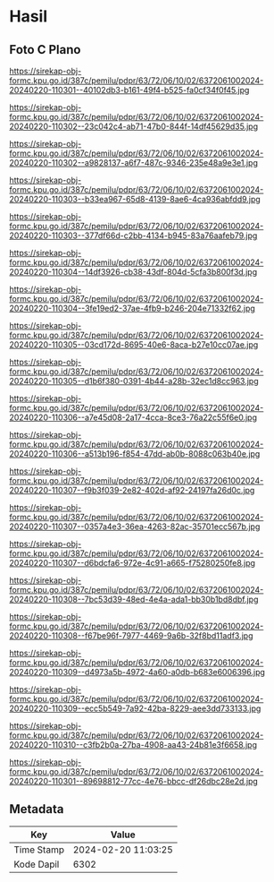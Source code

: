 # Hasil

## Foto C Plano

https://sirekap-obj-formc.kpu.go.id/387c/pemilu/pdpr/63/72/06/10/02/6372061002024-20240220-110301--40102db3-b161-49f4-b525-fa0cf34f0f45.jpg

https://sirekap-obj-formc.kpu.go.id/387c/pemilu/pdpr/63/72/06/10/02/6372061002024-20240220-110302--23c042c4-ab71-47b0-844f-14df45629d35.jpg

https://sirekap-obj-formc.kpu.go.id/387c/pemilu/pdpr/63/72/06/10/02/6372061002024-20240220-110302--a9828137-a6f7-487c-9346-235e48a9e3e1.jpg

https://sirekap-obj-formc.kpu.go.id/387c/pemilu/pdpr/63/72/06/10/02/6372061002024-20240220-110303--b33ea967-65d8-4139-8ae6-4ca936abfdd9.jpg

https://sirekap-obj-formc.kpu.go.id/387c/pemilu/pdpr/63/72/06/10/02/6372061002024-20240220-110303--377df66d-c2bb-4134-b945-83a76aafeb79.jpg

https://sirekap-obj-formc.kpu.go.id/387c/pemilu/pdpr/63/72/06/10/02/6372061002024-20240220-110304--14df3926-cb38-43df-804d-5cfa3b800f3d.jpg

https://sirekap-obj-formc.kpu.go.id/387c/pemilu/pdpr/63/72/06/10/02/6372061002024-20240220-110304--3fe19ed2-37ae-4fb9-b246-204e71332f62.jpg

https://sirekap-obj-formc.kpu.go.id/387c/pemilu/pdpr/63/72/06/10/02/6372061002024-20240220-110305--03cd172d-8695-40e6-8aca-b27e10cc07ae.jpg

https://sirekap-obj-formc.kpu.go.id/387c/pemilu/pdpr/63/72/06/10/02/6372061002024-20240220-110305--d1b6f380-0391-4b44-a28b-32ec1d8cc963.jpg

https://sirekap-obj-formc.kpu.go.id/387c/pemilu/pdpr/63/72/06/10/02/6372061002024-20240220-110306--a7e45d08-2a17-4cca-8ce3-76a22c55f6e0.jpg

https://sirekap-obj-formc.kpu.go.id/387c/pemilu/pdpr/63/72/06/10/02/6372061002024-20240220-110306--a513b196-f854-47dd-ab0b-8088c063b40e.jpg

https://sirekap-obj-formc.kpu.go.id/387c/pemilu/pdpr/63/72/06/10/02/6372061002024-20240220-110307--f9b3f039-2e82-402d-af92-24197fa26d0c.jpg

https://sirekap-obj-formc.kpu.go.id/387c/pemilu/pdpr/63/72/06/10/02/6372061002024-20240220-110307--0357a4e3-36ea-4263-82ac-35701ecc567b.jpg

https://sirekap-obj-formc.kpu.go.id/387c/pemilu/pdpr/63/72/06/10/02/6372061002024-20240220-110307--d6bdcfa6-972e-4c91-a665-f75280250fe8.jpg

https://sirekap-obj-formc.kpu.go.id/387c/pemilu/pdpr/63/72/06/10/02/6372061002024-20240220-110308--7bc53d39-48ed-4e4a-ada1-bb30b1bd8dbf.jpg

https://sirekap-obj-formc.kpu.go.id/387c/pemilu/pdpr/63/72/06/10/02/6372061002024-20240220-110308--f67be96f-7977-4469-9a6b-32f8bd11adf3.jpg

https://sirekap-obj-formc.kpu.go.id/387c/pemilu/pdpr/63/72/06/10/02/6372061002024-20240220-110309--d4973a5b-4972-4a60-a0db-b683e6006396.jpg

https://sirekap-obj-formc.kpu.go.id/387c/pemilu/pdpr/63/72/06/10/02/6372061002024-20240220-110309--ecc5b549-7a92-42ba-8229-aee3dd733133.jpg

https://sirekap-obj-formc.kpu.go.id/387c/pemilu/pdpr/63/72/06/10/02/6372061002024-20240220-110310--c3fb2b0a-27ba-4908-aa43-24b81e3f6658.jpg

https://sirekap-obj-formc.kpu.go.id/387c/pemilu/pdpr/63/72/06/10/02/6372061002024-20240220-110301--89698812-77cc-4e76-bbcc-df26dbc28e2d.jpg


## Metadata

| Key        | Value               |
| ---------- | ------------------- |
| Time Stamp | 2024-02-20 11:03:25 |
| Kode Dapil | 6302                |




